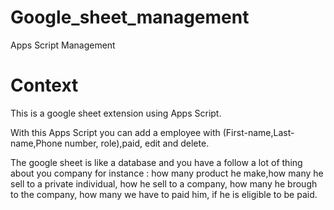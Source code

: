 # Google_sheet_management
Apps Script Management
# Context
This is a google sheet extension using Apps Script. 

With this Apps Script you can add a employee with (First-name,Last-name,Phone number, role),paid, edit and delete. 

The google sheet is like a database and you have a follow a lot of thing about you company for instance : how many product he make,how many he sell to a  private individual, how he sell to a company, how many he brough to the company, how many we have to paid him, if he is eligible to be paid.
